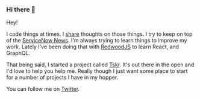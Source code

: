 ### Hi there 👋

<!--
**jacebenson/jacebenson** is a ✨ _special_ ✨ repository because its `README.md` (this file) appears on your GitHub profile.

Here are some ideas to get you started:

- 🔭 I’m currently working on ...
- 🌱 I’m currently learning ...
- 👯 I’m looking to collaborate on ...
- 🤔 I’m looking for help with ...
- 💬 Ask me about ...
- 📫 How to reach me: ...
- 😄 Pronouns: ...
- ⚡ Fun fact: ...
-->


Hey!

I code things at times.  I [share](https://jace.pro) thoughts on those things.  I try to keep on top of the [ServiceNow News](https://news.jace.pro).  I'm always trying to learn things to improve my work.  Lately I've been doing that with [RedwoodJS](https://redwoodjs.com) to learn React, and GraphQL.  

That being said, I started a project called [Tskr](https://tskr.io).  It's out there in the open and I'd love to help you help me.  Really though I just want some place to start for a number of projects I have in my hopper.  

You can follow me on [Twitter](https://twitter.com/jacebenson).